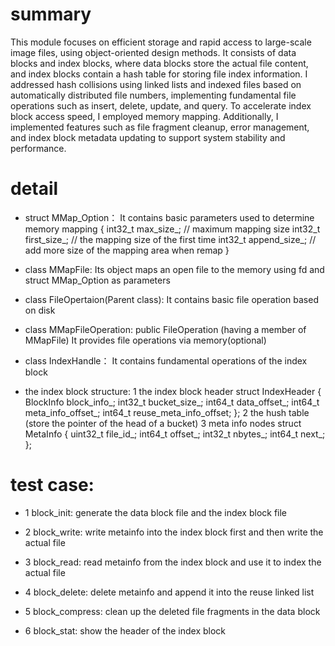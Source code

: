 # summary
This module focuses on efficient storage and rapid access to large-scale image files, using object-oriented design methods. It consists of data blocks and index blocks, where data blocks store the actual file content, and index blocks contain a hash table for storing file index information. I addressed hash collisions using linked lists and indexed files based on automatically distributed file numbers, implementing fundamental file operations such as insert, delete, update, and query. To accelerate index block access speed, I employed memory mapping. Additionally, I implemented features such as file fragment cleanup, error management, and index block metadata updating to support system stability and performance.

# detail
* struct MMap_Option：
It contains basic parameters used to determine memory mapping
{
	int32_t max_size_; // maximum mapping size
	int32_t first_size_; // the mapping size of the first time
	int32_t append_size_; // add more size of the mapping area when remap
}

* class MMapFile:
Its object maps an open file to the memory using fd and struct MMap_Option as parameters

* class FileOpertaion(Parent class):
It contains basic file operation based on disk 

* class MMapFileOperation: public FileOperation (having a member of MMapFile)
It provides file operations via memory(optional)

* class IndexHandle：
It contains fundamental operations of the index block 

* the index block structure:
1 the index block header
struct IndexHeader
{
	BlockInfo block_info_;
	int32_t bucket_size_;
	int64_t data_offset_;
	int64_t meta_info_offset_;
	int64_t reuse_meta_info_offset;
};
2 the hush table (store the pointer of  the head of a bucket)
3 meta info nodes
struct MetaInfo
{
	uint32_t file_id_;
	int64_t offset_;
	int32_t nbytes_;
	int64_t next_;
};

# test case:
* 1 block_init:
generate the data block file and the index block file

* 2 block_write:
write metainfo into the index block first and then write the actual file

* 3 block_read:
read metainfo from the index block and use it to index the actual file

* 4 block_delete:
delete metainfo and append it into the reuse linked list

* 5 block_compress:
clean up the deleted file fragments in the data block

* 6 block_stat:
show the header of the index block 

